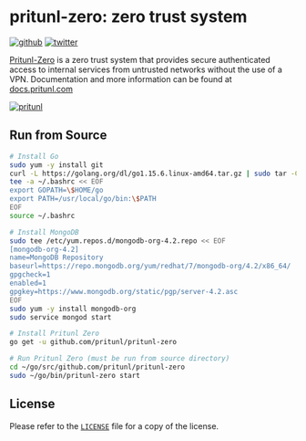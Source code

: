 # pritunl-zero: zero trust system

[![github](https://img.shields.io/badge/github-pritunl-11bdc2.svg?style=flat)](https://github.com/pritunl)
[![twitter](https://img.shields.io/badge/twitter-pritunl-55acee.svg?style=flat)](https://twitter.com/pritunl)

[Pritunl-Zero](https://zero.pritunl.com) is a zero trust system
that provides secure authenticated access to internal services from untrusted
networks without the use of a VPN. Documentation and more information can be
found at [docs.pritunl.com](https://docs.pritunl.com/docs/pritunl-zero)

[![pritunl](img/logo_code.png)](https://docs.pritunl.com/docs/pritunl-zero)

## Run from Source

```bash
# Install Go
sudo yum -y install git
curl -L https://golang.org/dl/go1.15.6.linux-amd64.tar.gz | sudo tar -C /usr/local -xz
tee -a ~/.bashrc << EOF
export GOPATH=\$HOME/go
export PATH=/usr/local/go/bin:\$PATH
EOF
source ~/.bashrc

# Install MongoDB
sudo tee /etc/yum.repos.d/mongodb-org-4.2.repo << EOF
[mongodb-org-4.2]
name=MongoDB Repository
baseurl=https://repo.mongodb.org/yum/redhat/7/mongodb-org/4.2/x86_64/
gpgcheck=1
enabled=1
gpgkey=https://www.mongodb.org/static/pgp/server-4.2.asc
EOF
sudo yum -y install mongodb-org
sudo service mongod start

# Install Pritunl Zero
go get -u github.com/pritunl/pritunl-zero

# Run Pritunl Zero (must be run from source directory)
cd ~/go/src/github.com/pritunl/pritunl-zero
sudo ~/go/bin/pritunl-zero start
```

## License

Please refer to the [`LICENSE`](LICENSE) file for a copy of the license.
